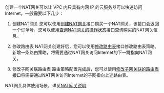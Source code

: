 创建一个NAT网关可以让 VPC 内只具有内网 IP 的云服务器可以快速访问Internet。一般需要以下几步：

1) 创建NAT网关
您可以使用[创建NAT网关](/doc/api/245/4094)接口购买一个NAT网关，该接口会返回一个订单号，您可以使用[查询NAT网关的操作状态](https://cloud.tencent.com/doc/api/245/4089)接口查询购买的NAT网关信息。

2) 修改路由表
NAT网关创建好后，您可以使用[修改路由表](https://cloud.tencent.com/doc/api/245/1417)接口修改路由表策略。新增一条路由策略，将需要通过NAT网关访问Internet的下一跳指向NAT网关。

3) 修改子网关联路由表
路由策略配置完成后，您可以使用[修改子网关联的路由表](https://cloud.tencent.com/doc/api/245/1416)接口将需要通过NAT网关访问Internet的子网指向上述路由表。

NAT网关具体使用场景，详见<a href="https://cloud.tencent.com/doc/product/215/1682#2.-nat.E7.BD.91.E5.85.B3" title="NAT网关">NAT网关说明</a>